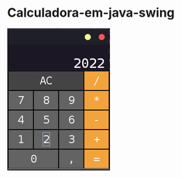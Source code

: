 # Calculadora-em-java-swing

![alt text](https://github.com/elifelipe/Calculadora-em-java-swing/blob/main/img-calculadora.png)
